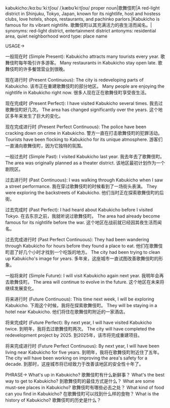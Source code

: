 kabukicho:/kɑːbuːˈkiːtʃoʊ/ /ˌkæbʊˈkiːtʃoʊ/
proper noun|歌舞伎町|A red-light district in Shinjuku, Tokyo, Japan, known for its nightlife, host and hostess clubs, love hotels, shops, restaurants, and pachinko parlors.|Kabukicho is famous for its vibrant nightlife. 歌舞伎町以其充满活力的夜生活而闻名。|
synonyms: red-light district, entertainment district
antonyms: residential area, quiet neighborhood
word type: place name


USAGE->

一般现在时 (Simple Present):
Kabukicho attracts many tourists every year.  歌舞伎町每年吸引许多游客。
Many restaurants in Kabukicho stay open late. 歌舞伎町的许多餐馆营业到很晚。


现在进行时 (Present Continuous):
The city is redeveloping parts of Kabukicho.  该市正在重建歌舞伎町的部分地区。
Many people are enjoying the nightlife in Kabukicho right now. 很多人现在正在歌舞伎町享受夜生活。


现在完成时 (Present Perfect):
I have visited Kabukicho several times. 我去过歌舞伎町好几次。
The area has changed significantly over the years.  这个地区多年来发生了巨大的变化。


现在完成进行时 (Present Perfect Continuous):
The police have been cracking down on crime in Kabukicho. 警方一直在打击歌舞伎町的犯罪活动。
Tourists have been flocking to Kabukicho for its unique atmosphere.  游客们一直涌向歌舞伎町，因为它独特的氛围。


一般过去时 (Simple Past):
I visited Kabukicho last year.  我去年去了歌舞伎町。
The area was originally planned as a theater district.  该地区最初计划作为一个剧院区。


过去进行时 (Past Continuous):
I was walking through Kabukicho when I saw a street performance. 我在穿过歌舞伎町的时候看到了一场街头表演。
They were exploring the backstreets of Kabukicho.  他们当时正在探索歌舞伎町的后街。


过去完成时 (Past Perfect):
I had heard about Kabukicho before I visited Tokyo.  在去东京之前，我就听说过歌舞伎町。
The area had already become famous for its nightlife before the war.  这个地区在战前就已经因其夜生活而闻名。


过去完成进行时 (Past Perfect Continuous):
They had been wandering through Kabukicho for hours before they found a place to eat. 他们在歌舞伎町逛了好几个小时才找到一个吃饭的地方。
The city had been trying to clean up Kabukicho's image for years. 多年来，这座城市一直试图改善歌舞伎町的形象。


一般将来时 (Simple Future):
I will visit Kabukicho again next year. 我明年会再去歌舞伎町。
The area will continue to evolve in the future.  这个地区在未来将继续发展变化。


将来进行时 (Future Continuous):
This time next week, I will be exploring Kabukicho.  下周这个时候，我将在探索歌舞伎町。
They will be staying in a hotel near Kabukicho.  他们将住在歌舞伎町附近的一家酒店。


将来完成时 (Future Perfect):
By next year, I will have visited Kabukicho twice. 到明年，我将去过歌舞伎町两次。
The city will have completed the redevelopment project by 2025. 到2025年，该市将完成重建项目。


将来完成进行时 (Future Perfect Continuous):
By next year, I will have been living near Kabukicho for five years. 到明年，我将在歌舞伎町附近住了五年。
The city will have been working on improving the area's safety for a decade. 到那时，这座城市将已经致力于改善该地区的安全性十年了。


PHRASE->
What's up in Kabukicho? 歌舞伎町有什么新鲜事？
What's the best way to get to Kabukicho? 到歌舞伎町的最佳方式是什么？
What are some must-see places in Kabukicho? 歌舞伎町有哪些必去之处？
What kind of food can you find in Kabukicho? 在歌舞伎町可以找到什么样的食物？
What is the history of Kabukicho? 歌舞伎町的历史是什么？
